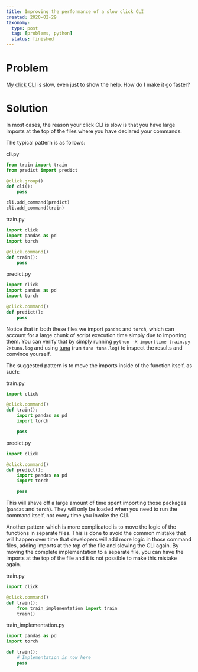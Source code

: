```yaml
---
title: Improving the performance of a slow click CLI
created: 2020-02-29
taxonomy:
  type: post
  tag: [problems, python]
  status: finished
---
```


# Problem
My [click CLI](https://click.palletsprojects.com/) is slow, even just to show the help. How do I make it go faster?

# Solution
In most cases, the reason your click CLI is slow is that you have large imports at the top of the files where you have declared your commands.

The typical pattern is as follows:

cli.py
```python
from train import train
from predict import predict

@click.group()
def cli():
	pass

cli.add_command(predict)
cli.add_command(train)
```

train.py
```python
import click
import pandas as pd
import torch

@click.command()
def train():
	pass
```

predict.py
```python
import click
import pandas as pd
import torch

@click.command()
def predict():
	pass
```

Notice that in both these files we import `pandas` and `torch`, which can account for a large chunk of script execution time simply due to importing them. You can verify that by simply running `python -X importtime train.py 2>tuna.log` and using [tuna](https://github.com/nschloe/tuna) (run `tuna tuna.log`) to inspect the results and convince yourself.

The suggested pattern is to move the imports inside of the function itself, as such:

train.py
```python
import click

@click.command()
def train():
	import pandas as pd
	import torch

	pass
```

predict.py
```python
import click

@click.command()
def predict():
	import pandas as pd
	import torch

	pass
```

This will shave off a large amount of time spent importing those packages (`pandas` and `torch`). They will only be loaded when you need to run the command itself, not every time you invoke the CLI.

Another pattern which is more complicated is to move the logic of the functions in separate files. This is done to avoid the common mistake that will happen over time that developers will add more logic in those command files, adding imports at the top of the file and slowing the CLI again. By moving the complete implementation to a separate file, you can have the imports at the top of the file and it is not possible to make this mistake again.

train.py
```python
import click

@click.command()
def train():
	from train_implementation import train
	train()
```

train_implementation.py
```python
import pandas as pd
import torch

def train():
	# Implementation is now here
	pass
```
